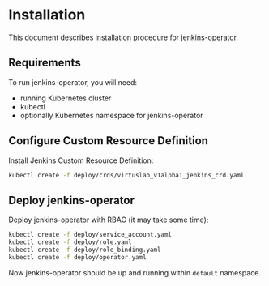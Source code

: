 # Installation

This document describes installation procedure for jenkins-operator.

## Requirements
 
To run jenkins-operator, you will need:
- running Kubernetes cluster
- kubectl
- optionally Kubernetes namespace for jenkins-operator

## Configure Custom Resource Definition 

Install Jenkins Custom Resource Definition:

```bash
kubectl create -f deploy/crds/virtuslab_v1alpha1_jenkins_crd.yaml
```

## Deploy jenkins-operator

Deploy jenkins-operator with RBAC (it may take some time):

```bash
kubectl create -f deploy/service_account.yaml
kubectl create -f deploy/role.yaml
kubectl create -f deploy/role_binding.yaml
kubectl create -f deploy/operator.yaml
```

Now jenkins-operator should be up and running within `default` namespace.



